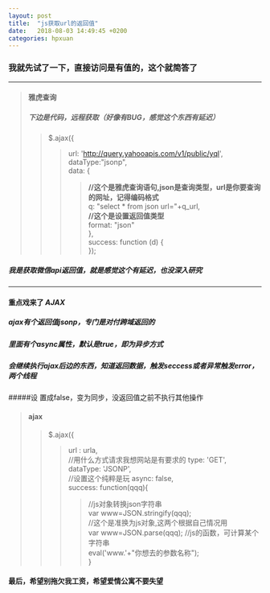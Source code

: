 ```yaml
---
layout: post
title:  "js获取url的返回值"
date:   2018-08-03 14:49:45 +0200
categories: hpxuan
---
```

### 我就先试了一下，直接访问是有值的，这个就简答了  
 ---  
> #### 雅虎查询  
> ##### 下边是代码，远程获取（好像有BUG，感觉这个东西有延迟）  
>>  $.ajax({  
>>> url: 'http://query.yahooapis.com/v1/public/yql',  
>>> dataType:"jsonp",  
>>> data: {  
>>>> **//这个是雅虎查询语句,json是查询类型，url是你要查询的网址，记得编码格式**  
>>>> q: "select * from json url="+q_url,  
>>>> **//这个是设置返回值类型**  
>>>> format: "json"  
>>> },  
>>> success: function (d) {  
>>> });  
##### 我是获取微信api返回值，就是感觉这个有延迟，也没深入研究  
 **********  
#### 重点戏来了 *AJAX*  
##### *ajax*有个返回值jsonp，专门是对付跨域返回的  
##### 里面有个*async*属性，默认是true，即为异步方式  
##### 会继续执行ajax后边的东西，知道返回数据，触发seccess或者异常触发error，两个线程  
#####设 置成false，变为同步，没返回值之前不执行其他操作  
> #### ajax    
>> $.ajax({  
>>> url : urla,  
>>> //用什么方式请求我想网站是有要求的
>>> type: 'GET',  
>>> dataType: 'JSONP',  
>>> //设置这个纯粹是玩
>>> async: false,  
>>> success: function(qqq){  
>>>> //js对象转换json字符串  
>>>> var www=JSON.stringify(qqq);  
>>>> //这个是准换为js对象,这两个根据自己情况用  
>>>> var www=JSON.parse(qqq);
>>>> //js的函数，可计算某个字符串  
>>>> eval('www.'+"你想去的参数名称");  
>>>}  
#### 最后，希望别拖欠我工资，希望爱情公寓不要失望